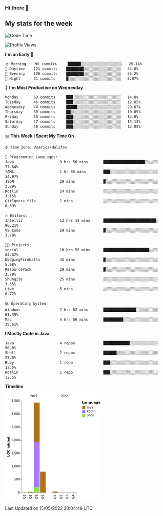 ### Hi there 👋

## My stats for the week
<!--START_SECTION:waka-->
![Code Time](http://img.shields.io/badge/Code%20Time-197%20hrs%2057%20mins-blue)

![Profile Views](http://img.shields.io/badge/Profile%20Views-1-blue)

**I'm an Early 🐤** 

```text
🌞 Morning    90 commits     ██████░░░░░░░░░░░░░░░░░░░   25.14% 
🌆 Daytime    121 commits    ████████░░░░░░░░░░░░░░░░░   33.8% 
🌃 Evening    126 commits    ████████░░░░░░░░░░░░░░░░░   35.2% 
🌙 Night      21 commits     █░░░░░░░░░░░░░░░░░░░░░░░░   5.87%

```
📅 **I'm Most Productive on Wednesday** 

```text
Monday       53 commits     ███░░░░░░░░░░░░░░░░░░░░░░   14.8% 
Tuesday      46 commits     ███░░░░░░░░░░░░░░░░░░░░░░   12.85% 
Wednesday    74 commits     █████░░░░░░░░░░░░░░░░░░░░   20.67% 
Thursday     39 commits     ██░░░░░░░░░░░░░░░░░░░░░░░   10.89% 
Friday       53 commits     ███░░░░░░░░░░░░░░░░░░░░░░   14.8% 
Saturday     47 commits     ███░░░░░░░░░░░░░░░░░░░░░░   13.13% 
Sunday       46 commits     ███░░░░░░░░░░░░░░░░░░░░░░   12.85%

```


📊 **This Week I Spent My Time On** 

```text
⌚︎ Time Zone: America/Halifax

💬 Programming Languages: 
Java                     9 hrs 56 mins       ███████████████████░░░░░░   77.64% 
YAML                     1 hr 55 mins        ███░░░░░░░░░░░░░░░░░░░░░░   14.97% 
JSON                     29 mins             █░░░░░░░░░░░░░░░░░░░░░░░░   3.79% 
Kotlin                   24 mins             ░░░░░░░░░░░░░░░░░░░░░░░░░   3.15% 
GitIgnore file           2 mins              ░░░░░░░░░░░░░░░░░░░░░░░░░   0.39%

🔥 Editors: 
IntelliJ                 12 hrs 19 mins      ████████████████████████░   96.21% 
VS Code                  29 mins             █░░░░░░░░░░░░░░░░░░░░░░░░   3.79%

🐱‍💻 Projects: 
social                   10 hrs 50 mins      █████████████████████░░░░   84.62% 
DodgingFireballs         45 mins             █░░░░░░░░░░░░░░░░░░░░░░░░   5.98% 
ResourcePack             29 mins             █░░░░░░░░░░░░░░░░░░░░░░░░   3.79% 
Shungite                 25 mins             ░░░░░░░░░░░░░░░░░░░░░░░░░   3.35% 
Live                     5 mins              ░░░░░░░░░░░░░░░░░░░░░░░░░   0.72%

💻 Operating System: 
Windows                  7 hrs 52 mins       ███████████████░░░░░░░░░░   61.39% 
Mac                      4 hrs 56 mins       █████████░░░░░░░░░░░░░░░░   38.61%

```

**I Mostly Code in Java** 

```text
Java                     4 repos             ████████████░░░░░░░░░░░░░   50.0% 
Shell                    2 repos             ██████░░░░░░░░░░░░░░░░░░░   25.0% 
Ruby                     1 repo              ███░░░░░░░░░░░░░░░░░░░░░░   12.5% 
Kotlin                   1 repo              ███░░░░░░░░░░░░░░░░░░░░░░   12.5%

```


**Timeline**

![Chart not found](https://raw.githubusercontent.com/lyndseyy/lyndseyy/main/charts/bar_graph.png) 


 Last Updated on 15/05/2022 20:04:49 UTC
<!--END_SECTION:waka-->
